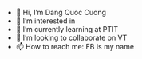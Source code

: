 - 👋 Hi, I’m Dang Quoc Cuong
- 👀 I’m interested in 
- 🌱 I’m currently learning at PTIT
- 💞️ I’m looking to collaborate on VT
- 📫 How to reach me: FB is my name

<!---
CuongCC1/CuongCC1 is a ✨ special ✨ repository because its `README.md` (this file) appears on your GitHub profile.
You can click the Preview link to take a look at your changes.
--->
